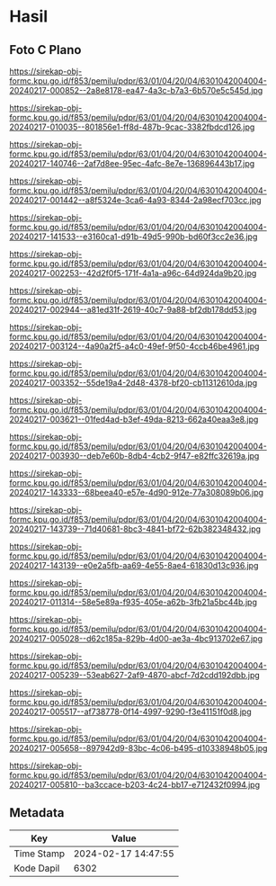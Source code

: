 # Hasil

## Foto C Plano

https://sirekap-obj-formc.kpu.go.id/f853/pemilu/pdpr/63/01/04/20/04/6301042004004-20240217-000852--2a8e8178-ea47-4a3c-b7a3-6b570e5c545d.jpg

https://sirekap-obj-formc.kpu.go.id/f853/pemilu/pdpr/63/01/04/20/04/6301042004004-20240217-010035--801856e1-ff8d-487b-9cac-3382fbdcd126.jpg

https://sirekap-obj-formc.kpu.go.id/f853/pemilu/pdpr/63/01/04/20/04/6301042004004-20240217-140746--2af7d8ee-95ec-4afc-8e7e-136896443b17.jpg

https://sirekap-obj-formc.kpu.go.id/f853/pemilu/pdpr/63/01/04/20/04/6301042004004-20240217-001442--a8f5324e-3ca6-4a93-8344-2a98ecf703cc.jpg

https://sirekap-obj-formc.kpu.go.id/f853/pemilu/pdpr/63/01/04/20/04/6301042004004-20240217-141533--e3160ca1-d91b-49d5-990b-bd60f3cc2e36.jpg

https://sirekap-obj-formc.kpu.go.id/f853/pemilu/pdpr/63/01/04/20/04/6301042004004-20240217-002253--42d2f0f5-171f-4a1a-a96c-64d924da9b20.jpg

https://sirekap-obj-formc.kpu.go.id/f853/pemilu/pdpr/63/01/04/20/04/6301042004004-20240217-002944--a81ed31f-2619-40c7-9a88-bf2db178dd53.jpg

https://sirekap-obj-formc.kpu.go.id/f853/pemilu/pdpr/63/01/04/20/04/6301042004004-20240217-003124--4a90a2f5-a4c0-49ef-9f50-4ccb46be4961.jpg

https://sirekap-obj-formc.kpu.go.id/f853/pemilu/pdpr/63/01/04/20/04/6301042004004-20240217-003352--55de19a4-2d48-4378-bf20-cb11312610da.jpg

https://sirekap-obj-formc.kpu.go.id/f853/pemilu/pdpr/63/01/04/20/04/6301042004004-20240217-003621--01fed4ad-b3ef-49da-8213-662a40eaa3e8.jpg

https://sirekap-obj-formc.kpu.go.id/f853/pemilu/pdpr/63/01/04/20/04/6301042004004-20240217-003930--deb7e60b-8db4-4cb2-9f47-e82ffc32619a.jpg

https://sirekap-obj-formc.kpu.go.id/f853/pemilu/pdpr/63/01/04/20/04/6301042004004-20240217-143333--68beea40-e57e-4d90-912e-77a308089b06.jpg

https://sirekap-obj-formc.kpu.go.id/f853/pemilu/pdpr/63/01/04/20/04/6301042004004-20240217-143739--71d40681-8bc3-4841-bf72-62b382348432.jpg

https://sirekap-obj-formc.kpu.go.id/f853/pemilu/pdpr/63/01/04/20/04/6301042004004-20240217-143139--e0e2a5fb-aa69-4e55-8ae4-61830d13c936.jpg

https://sirekap-obj-formc.kpu.go.id/f853/pemilu/pdpr/63/01/04/20/04/6301042004004-20240217-011314--58e5e89a-f935-405e-a62b-3fb21a5bc44b.jpg

https://sirekap-obj-formc.kpu.go.id/f853/pemilu/pdpr/63/01/04/20/04/6301042004004-20240217-005028--d62c185a-829b-4d00-ae3a-4bc913702e67.jpg

https://sirekap-obj-formc.kpu.go.id/f853/pemilu/pdpr/63/01/04/20/04/6301042004004-20240217-005239--53eab627-2af9-4870-abcf-7d2cdd192dbb.jpg

https://sirekap-obj-formc.kpu.go.id/f853/pemilu/pdpr/63/01/04/20/04/6301042004004-20240217-005517--af738778-0f14-4997-9290-f3e41151f0d8.jpg

https://sirekap-obj-formc.kpu.go.id/f853/pemilu/pdpr/63/01/04/20/04/6301042004004-20240217-005658--897942d9-83bc-4c06-b495-d10338948b05.jpg

https://sirekap-obj-formc.kpu.go.id/f853/pemilu/pdpr/63/01/04/20/04/6301042004004-20240217-005810--ba3ccace-b203-4c24-bb17-e712432f0994.jpg


## Metadata

| Key        | Value               |
| ---------- | ------------------- |
| Time Stamp | 2024-02-17 14:47:55 |
| Kode Dapil | 6302                |



